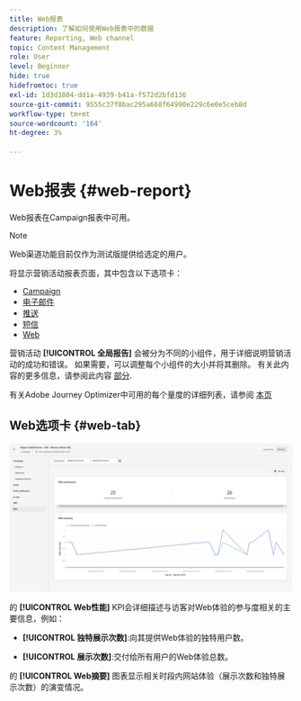 ```yaml
---
title: Web报表
description: 了解如何使用Web报表中的数据
feature: Reporting, Web channel
topic: Content Management
role: User
level: Beginner
hide: true
hidefromtoc: true
exl-id: 1d3d3804-dd1a-4939-b41a-f572d2bfd136
source-git-commit: 9555c37f8bac295a668f64990e229c6e0e5ceb8d
workflow-type: tm+mt
source-wordcount: '164'
ht-degree: 3%

---
```


# Web报表 {#web-report}

Web报表在Campaign报表中可用。

>[!NOTE]
>
>Web渠道功能目前仅作为测试版提供给选定的用户。

将显示营销活动报表页面，其中包含以下选项卡：

* [Campaign](../reports/campaign-global-report.md#campaign-live)
* [电子邮件](../reports/campaign-global-report.md#email-live)
* [推送](../reports/campaign-global-report.md#push-live)
* [短信](../reports/campaign-global-report.md#sms-live)
* [Web](#web-tab)

营销活动 **[!UICONTROL 全局报告]** 会被分为不同的小组件，用于详细说明营销活动的成功和错误。 如果需要，可以调整每个小组件的大小并将其删除。 有关此内容的更多信息，请参阅此内容 [部分](../reports/global-report.md#modify-dashboard).

有关Adobe Journey Optimizer中可用的每个量度的详细列表，请参阅 [本页](../reports/global-report.md#list-of-components-global.md)

## Web选项卡 {#web-tab}

![](assets/web-report.png)

的 **[!UICONTROL Web性能]** KPI会详细描述与访客对Web体验的参与度相关的主要信息，例如：

* **[!UICONTROL 独特展示次数]**:向其提供Web体验的独特用户数。

* **[!UICONTROL 展示次数]**:交付给所有用户的Web体验总数。

的 **[!UICONTROL Web摘要]** 图表显示相关时段内网站体验（展示次数和独特展示次数）的演变情况。
